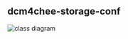 dcm4chee-storage-conf
---------------------
![class diagram](http://uml.mvnsearch.org/github/dcm4che/dcm4chee-storage2/dcm4chee-storage-conf/src/plantuml/dcm4chee-storage-conf.puml)

